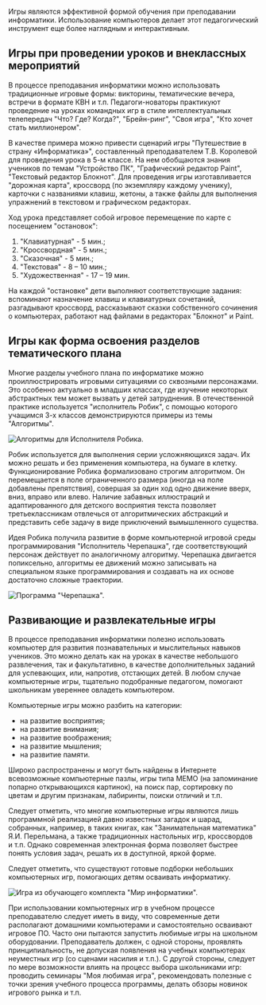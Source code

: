 Игры являются эффективной формой обучения при преподавании информатики. Использование компьютеров делает этот педагогический инструмент еще более наглядным и интерактивным.

## Игры при проведении уроков и внеклассных мероприятий

В процессе преподавания информатики можно использовать традиционные игровые формы: викторины, тематические вечера, встречи в формате КВН и т.п. Педагоги-новаторы практикуют проведение на уроках командных игр в стиле интеллектуальных телепередач "Что? Где? Когда?", "Брейн-ринг", "Своя игра", "Кто хочет стать миллионером".

В качестве примера можно привести сценарий игры "Путешествие в страну «Информатика»", составленный преподавателем Т.В. Королевой для проведения урока в 5-м классе. На нем обобщаются знания учеников по темам  "Устройство ПК", "Графический редактор Paint", "Текстовый редактор Блокнот". Для проведения игры изготавливается "дорожная карта", кроссворд (по экземпляру каждому ученику), карточки с названиями клавиш, жетоны, а также файлы для выполнения упражнений в текстовом и графическом редакторах.

Ход урока представляет собой игровое перемещение по карте с посещением "остановок":

1. "Клавиатурная" - 5 мин.;
1. "Кроссвордная" - 5 мин.;
1. "Сказочная" - 5 мин.;
1. "Текстовая" - 8 – 10 мин.;
1.  "Художественная" - 17 – 19 мин.

На каждой "остановке" дети выполняют соответствующие задания: вспоминают назначение клавиш и клавиатурных сочетаний, разгадывают кроссворд, рассказывают сказки собственного сочинения  о компьютерах, работают над файлами в редакторах "Блокнот" и Paint.

## Игры как форма освоения разделов тематического плана

Многие разделы учебного плана по информатике можно проиллюстрировать игровыми ситуациями со сквозными персонажами. Это особенно актуально в младших классах, где изучение некоторых абстрактных тем может вызвать у детей затруднения. В отечественной практике используется "исполнитель Робик", с помощью которого учащимся 3-х классов демонстрируются примеры из темы "Алгоритмы".

![Алгоритмы для Исполнителя Робика.](https://a24.biz/assets/files/handbook/images/42/1c/421c4700ca8661a44ef90b01ad26aedc)

Робик используется для выполнения серии усложняющихся задач. Их можно решать и без применения компьютера, на бумаге в клетку. Функционирование Робика формализовано строгим алгоритмом. Он перемещается в поле ограниченного размера (иногда на поле добавлены препятствия), совершая за один ход одно движение вверх, вниз, вправо или влево. Наличие забавных иллюстраций и адаптированного для детского восприятия текста позволяет третьеклассникам отвлечься от алгоритмических абстракций и представить себе задачу в виде приключений вымышленного существа.

Идея Робика получила развитие в форме компьютерной игровой среды программирования "Исполнитель Черепашка", где соответствующий персонаж действует по аналогичному алгоритму. Черепашка двигается попиксельно, алгоритмы ее движений можно записывать на специальном языке программирования и создавать на их основе достаточно сложные траектории.

![Программа "Черепашка".](https://a24.biz/assets/files/handbook/images/b8/20/b820bb97e2ab49c9a8b37f2502ed7af4)

## Развивающие и развлекательные игры

В процессе преподавания информатики полезно использовать компьютер для развития познавательных и мыслительных навыков учеников. Это можно делать как на уроках в качестве небольшого развлечения, так и факультативно, в качестве дополнительных заданий для успевающих, или, напротив, отстающих детей. В любом случае компьютерные игры, тщательно подобранные педагогом, помогают школьникам увереннее овладеть компьютером.

Компьютерные игры можно разбить на категории:

* на развитие восприятия;
* на развитие внимания;
* на развитие воображения;
* на развитие мышления;
* на развитие памяти.

Широко распространены и могут быть найдены в Интернете всевозможные компьютерные пазлы, игры типа MEMO (на запоминание попарно открывающихся картинок), на поиск пар, сортировку по цветам и другим признакам, лабиринты, поиски отличий и т.п.

Следует отметить, что многие компьютерные игры являются лишь программной реализацией давно известных загадок и шарад, собранных, например, в таких книгах, как "Занимательная математика"  Я.И. Перельмана, а также традиционных настольных игр, кроссвордов и т.п. Однако современная электронная форма позволяет быстрее понять условия задач, решать их в доступной, яркой форме.

Следует отметить, что существуют готовые подборки небольших компьютерных игр, помогающих детям осваивать информатику.

![Игра из обучающего комплекта "Мир информатики".](https://a24.biz/assets/files/handbook/images/93/81/9381026d726aeb682c77581c4486900b)

При использовании компьютерных игр в учебном процессе преподавателю следует иметь в виду, что современные дети располагают домашними компьютерами и самостоятельно осваивают игровое ПО. Часто они пытаются запустить любимые игры на школьном оборудовании. Преподаватель должен, с одной стороны, проявлять принципиальность, не допуская появления на учебных компьютерах неуместных игр (со сценами насилия и т.п.). С другой стороны, следует по мере возможности влиять на процесс выбора школьниками игр: проводить семинары "Моя любимая игра", рекомендовать полезные с точки зрения учебного процесса программы, делать обзоры новинок игрового рынка и т.п.